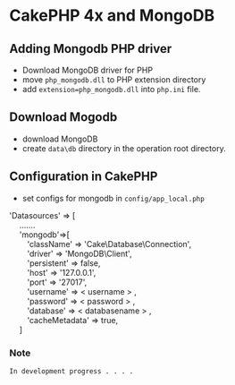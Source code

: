 # CakePHP 4x and MongoDB

## Adding Mongodb PHP driver
- Download <a href="https://pecl.php.net/package/mongodb" style="text-decoration:none;" target="_blank">MongoDB driver</a>  for PHP
- move `php_mongodb.dll` to PHP extension directory
- add `extension=php_mongodb.dll` into `php.ini` file. 

## Download Mogodb
- download <a herf="https://www.mongodb.com/try/download/community" style="text-decoration:none;" target="_blank"> MongoDB</a>
- create `data\db` directory in the operation root directory.

## Configuration in CakePHP
- set configs for mongodb in `config/app_local.php`
<div style="border:1px solid border;border-radius:5px;">
'Datasources' => [ <br>
  &emsp;  .......<br>
  &emsp; 'mongodb'=>[<br>
        &emsp;&emsp;    'className' => 'Cake\Database\Connection',<br>
        &emsp;&emsp;    'driver' => 'MongoDB\Client',<br>
        &emsp;&emsp;    'persistent' => false,<br>
        &emsp;&emsp;    'host' => '127.0.0.1',<br>
        &emsp;&emsp;   'port' => '27017',<br>
        &emsp;&emsp;    'username' => &lt; username &gt; ,<br>
        &emsp;&emsp;    'password' => &lt; password &gt; ,<br>
        &emsp;&emsp;    'database' => &lt; databasename &gt; ,<br>
        &emsp;&emsp;    'cacheMetadata' => true,<br>
    &emsp;    ]<br>
</div>

### Note
`In development progress . . . . `